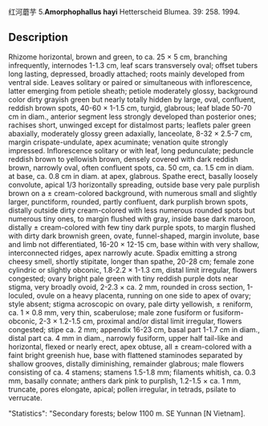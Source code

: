 红河蘑芋
5.**Amorphophallus hayi** Hetterscheid Blumea. 39: 258. 1994.

## Description
Rhizome horizontal, brown and green, to ca. 25 × 5 cm, branching infrequently, internodes 1-1.3 cm, leaf scars transversely oval; offset tubers long lasting, depressed, broadly attached; roots mainly developed from ventral side. Leaves solitary or paired or simultaneous with inflorescence, latter emerging from petiole sheath; petiole moderately glossy, background color dirty grayish green but nearly totally hidden by large, oval, confluent, reddish brown spots, 40-60 × 1-1.5 cm, turgid, glabrous; leaf blade 50-70 cm in diam., anterior segment less strongly developed than posterior ones; rachises short, unwinged except for distalmost parts; leaflets paler green abaxially, moderately glossy green adaxially, lanceolate, 8-32 × 2.5-7 cm, margin crispate-undulate, apex acuminate; venation quite strongly impressed. Inflorescence solitary or with leaf, long pedunculate; peduncle reddish brown to yellowish brown, densely covered with dark reddish brown, narrowly oval, often confluent spots, ca. 50 cm, ca. 1.5 cm in diam. at base, ca. 0.8 cm in diam. at apex, glabrous. Spathe erect, basally loosely convolute, apical 1/3 horizontally spreading, outside base very pale purplish brown on a ± cream-colored background, with numerous small and slightly larger, punctiform, rounded, partly confluent, dark purplish brown spots, distally outside dirty cream-colored with less numerous rounded spots but numerous tiny ones, to margin flushed with gray, inside base dark maroon, distally ± cream-colored with few tiny dark purple spots, to margin flushed with dirty dark brownish green, ovate, funnel-shaped, margin involute, base and limb not differentiated, 16-20 × 12-15 cm, base within with very shallow, interconnected ridges, apex narrowly acute. Spadix emitting a strong cheesy smell, shortly stipitate, longer than spathe, 20-28 cm; female zone cylindric or slightly obconic, 1.8-2.2 × 1-1.3 cm, distal limit irregular, flowers congested; ovary bright pale green with tiny reddish purple dots near stigma, very broadly ovoid, 2-2.3 × ca. 2 mm, rounded in cross section, 1-loculed, ovule on a heavy placenta, running on one side to apex of ovary; style absent; stigma acroscopic on ovary, pale dirty yellowish, ± reniform, ca. 1 × 0.8 mm, very thin, scaberulose; male zone fusiform or fusiform-obconic, 2-3 × 1.2-1.5 cm, proximal and/or distal limit irregular, flowers congested; stipe ca. 2 mm; appendix 16-23 cm, basal part 1-1.7 cm in diam., distal part ca. 4 mm in diam., narrowly fusiform, upper half tail-like and horizontal, flexed or nearly erect, apex obtuse, all ± cream-colored with a faint bright greenish hue, base with flattened staminodes separated by shallow grooves, distally diminishing, remainder glabrous; male flowers consisting of ca. 4 stamens; stamens 1.5-1.8 mm; filaments whitish, ca. 0.3 mm, basally connate; anthers dark pink to purplish, 1.2-1.5 × ca. 1 mm, truncate, pores elongate, apical; pollen irregular, in tetrads, psilate to verrucate.

  "Statistics": "Secondary forests; below 1100 m. SE Yunnan [N Vietnam].

